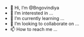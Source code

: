 - 👋 Hi, I’m @Bngovindiya
- 👀 I’m interested in ...
- 🌱 I’m currently learning ...
- 💞️ I’m looking to collaborate on ...
- 📫 How to reach me ...

<!---
Bngovindiya/Bngovindiya is a ✨ special ✨ repository because its `README.md` (this file) appears on your GitHub profile.
You can click the Preview link to take a look at your changes.
--->

